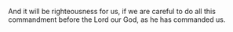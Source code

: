 And it will be righteousness for us, if we are careful to do all this commandment before the Lord our God, as he has commanded us.
